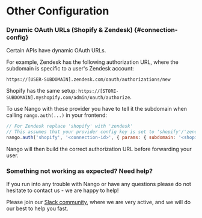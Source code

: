 # Other Configuration

### Dynamic OAuth URLs (Shopify & Zendesk) {#connection-config}

Certain APIs have dynamic OAuth URLs.

For example, Zendesk has the following authorization URL, where the subdomain is specific to a user's Zendesk account:

```
https://[USER-SUBDOMAIN].zendesk.com/oauth/authorizations/new
```

Shopify has the same setup: `https://[STORE-SUBDOMAIN].myshopify.com/admin/oauth/authorize`.

To use Nango with these provider you have to tell it the subdomain when calling `nango.auth(...)` in your frontend:

```javascript
// For Zendesk replace 'shopify' with 'zendesk'
// This assumes that your provider config key is set to 'shopify'/'zendesk'
nango.auth('shopify', '<connection-id>', { params: { subdomain: '<shopify-subdomain>' } });
```

Nango will then build the correct authorization URL before forwarding your user.

### Something not working as expected? Need help?

If you run into any trouble with Nango or have any questions please do not hesitate to contact us - we are happy to help!

Please join our [Slack community](https://nango.dev/slack), where we are very active, and we will do our best to help you fast.
